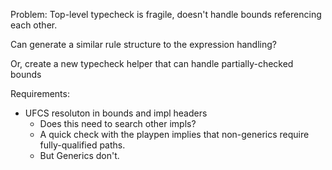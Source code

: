 Problem: Top-level typecheck is fragile, doesn't handle bounds referencing
each other.


Can generate a similar rule structure to the expression handling?


Or, create a new typecheck helper that can handle partially-checked bounds



Requirements:
- UFCS resoluton in bounds and impl headers
   - Does this need to search other impls?
   - A quick check with the playpen implies that non-generics require fully-qualified paths.
   - But Generics don't.

